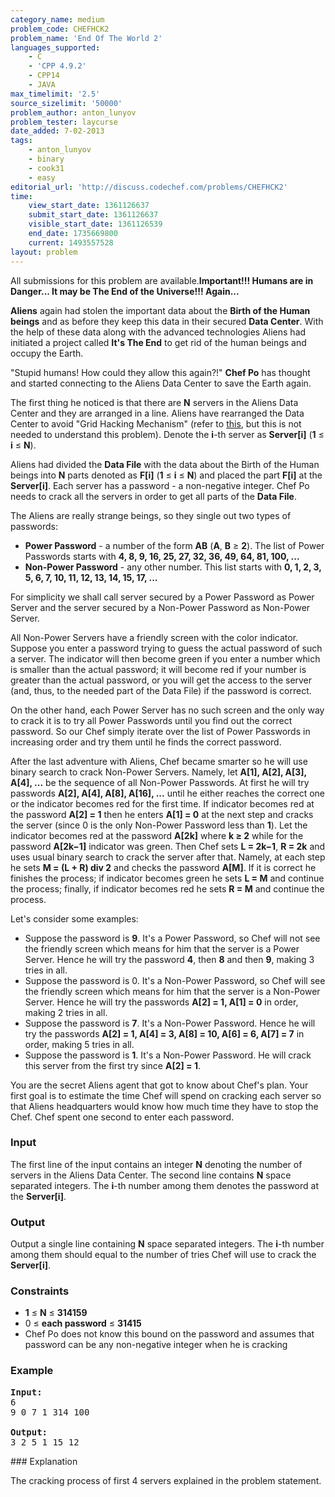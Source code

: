 ```yaml
---
category_name: medium
problem_code: CHEFHCK2
problem_name: 'End Of The World 2'
languages_supported:
    - C
    - 'CPP 4.9.2'
    - CPP14
    - JAVA
max_timelimit: '2.5'
source_sizelimit: '50000'
problem_author: anton_lunyov
problem_tester: laycurse
date_added: 7-02-2013
tags:
    - anton_lunyov
    - binary
    - cook31
    - easy
editorial_url: 'http://discuss.codechef.com/problems/CHEFHCK2'
time:
    view_start_date: 1361126637
    submit_start_date: 1361126637
    visible_start_date: 1361126539
    end_date: 1735669800
    current: 1493557528
layout: problem
---
```

All submissions for this problem are available.**Important!!! Humans are in Danger... It may be The End of the Universe!!! Again...**

**Aliens** again had stolen the important data about the **Birth of the Human beings** and as before they keep this data in their secured **Data Center**. With the help of these data along with the advanced technologies Aliens had initiated a project called **It's The End** to get rid of the human beings and occupy the Earth.

"Stupid humans! How could they allow this again?!" **Chef Po** has thought and started connecting to the Aliens Data Center to save the Earth again.

The first thing he noticed is that there are **N** servers in the Aliens Data Center and they are arranged in a line. Aliens have rearranged the Data Center to avoid "Grid Hacking Mechanism" (refer to [this](http://www.codechef.com/JAN13/problems/CHEFHACK), but this is not needed to understand this problem). Denote the **i**-th server as **Server\[i\]** (**1** ≤ **i** ≤ **N**).

Aliens had divided the **Data File** with the data about the Birth of the Human beings into **N** parts denoted as **F\[i\]** (**1** ≤ **i** ≤ **N**) and placed the part **F\[i\]** at the **Server\[i\]**. Each server has a password - a non-negative integer. Chef Po needs to crack all the servers in order to get all parts of the **Data File**.

The Aliens are really strange beings, so they single out two types of passwords:

- **Power Password** - a number of the form **AB** (**A**, **B** ≥ **2**). The list of Power Passwords starts with **4, 8, 9, 16, 25, 27, 32, 36, 49, 64, 81, 100, ...**
- **Non-Power Password** - any other number. This list starts with **0, 1, 2, 3, 5, 6, 7, 10, 11, 12, 13, 14, 15, 17, ...**

For simplicity we shall call server secured by a Power Password as Power Server and the server secured by a Non-Power Password as Non-Power Server.

All Non-Power Servers have a friendly screen with the color indicator. Suppose you enter a password trying to guess the actual password of such a server. The indicator will then become green if you enter a number which is smaller than the actual password; it will become red if your number is greater than the actual password, or you will get the access to the server (and, thus, to the needed part of the Data File) if the password is correct.

On the other hand, each Power Server has no such screen and the only way to crack it is to try all Power Passwords until you find out the correct password. So our Chef simply iterate over the list of Power Passwords in increasing order and try them until he finds the correct password.

After the last adventure with Aliens, Chef became smarter so he will use binary search to crack Non-Power Servers. Namely, let **A\[1\], A\[2\], A\[3\], A\[4\], ...** be the sequence of all Non-Power Passwords. At first he will try passwords **A\[2\], A\[4\], A\[8\], A\[16\], ...** until he either reaches the correct one or the indicator becomes red for the first time. If indicator becomes red at the password **A\[2\] = 1** then he enters **A\[1\] = 0** at the next step and cracks the server (since 0 is the only Non-Power Password less than **1**). Let the indicator becomes red at the password **A\[2k\]** where **k ≥ 2** while for the password **A\[2k−1\]** indicator was green. Then Chef sets **L = 2k−1**, **R = 2k** and uses usual binary search to crack the server after that. Namely, at each step he sets **M = (L + R) div 2** and checks the password **A\[M\]**. If it is correct he finishes the process; if indicator becomes green he sets **L = M** and continue the process; finally, if indicator becomes red he sets **R = M** and continue the process.

Let's consider some examples:

- Suppose the password is **9**. It's a Power Password, so Chef will not see the friendly screen which means for him that the server is a Power Server. Hence he will try the password **4**, then **8** and then **9**, making 3 tries in all.
- Suppose the password is 0. It's a Non-Power Password, so Chef will see the friendly screen which means for him that the server is a Non-Power Server. Hence he will try the passwords **A\[2\] = 1, A\[1\] = 0** in order, making 2 tries in all.
- Suppose the password is **7**. It's a Non-Power Password. Hence he will try the passwords **A\[2\] = 1, A\[4\] = 3, A\[8\] = 10, A\[6\] = 6, A\[7\] = 7** in order, making 5 tries in all.
- Suppose the password is **1**. It's a Non-Power Password. He will crack this server from the first try since **A\[2\] = 1**.

You are the secret Aliens agent that got to know about Chef's plan. Your first goal is to estimate the time Chef will spend on cracking each server so that Aliens headquarters would know how much time they have to stop the Chef. Chef spent one second to enter each password.

### Input

The first line of the input contains an integer **N** denoting the number of servers in the Aliens Data Center. The second line contains **N** space separated integers. The **i**-th number among them denotes the password at the **Server\[i\]**.

### Output

Output a single line containing **N** space separated integers. The **i**-th number among them should equal to the number of tries Chef will use to crack the **Server\[i\]**.

### Constraints

- **1** ≤ **N** ≤ **314159**
- 0 ≤ **each password** ≤ **31415**
- Chef Po does not know this bound on the password and assumes that password can be any non-negative integer when he is cracking

### Example

<pre>
<b>Input:</b>
6
9 0 7 1 314 100

<b>Output:</b>
3 2 5 1 15 12
</pre>### Explanation

The cracking process of first 4 servers explained in the problem statement.
